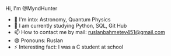 Hi, I'm @MyndHunter
- 👀 I'm into: Astronomy, Quantum Physics
- 🌱 I am currently studying Python, SQL, Git Hub
- 📫 How to contact me by mail: ruslanbahmetev451@gmail.com
- 😄 Pronouns: Ruslan
- ⚡ Interesting fact: I was a C student at school

<!---
MyndHunter/MyndHunter is a ✨ special ✨ repository because its `README.md` (this file) appears on your GitHub profile.
You can click the Preview link to take a look at your changes.
--->
